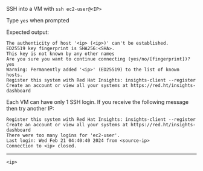 SSH into a VM with
`ssh ec2-user@<IP>`

Type `yes` when prompted

Expected output:
```shell
The authenticity of host '<ip> (<ip>)' can't be established.
ED25519 key fingerprint is SHA256:<SHA>.
This key is not known by any other names
Are you sure you want to continue connecting (yes/no/[fingerprint])? yes
Warning: Permanently added '<ip>' (ED25519) to the list of known hosts.
Register this system with Red Hat Insights: insights-client --register
Create an account or view all your systems at https://red.ht/insights-dashboard
```

Each VM can have only 1 SSH login.
If you receive the following message then try another IP:
```shell
Register this system with Red Hat Insights: insights-client --register
Create an account or view all your systems at https://red.ht/insights-dashboard
There were too many logins for 'ec2-user'.
Last login: Wed Feb 21 04:40:40 2024 from <source-ip>
Connection to <ip> closed.
```

---
`<ip>`   <br/>
